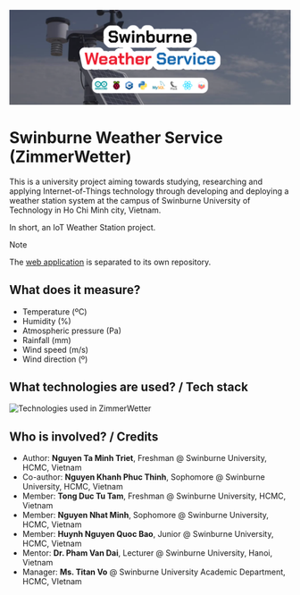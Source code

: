 ![Project Banner](.github/Swinburne%20Weather%20Service.png)

# Swinburne Weather Service (ZimmerWetter)

This is a university project aiming towards studying, researching and applying Internet-of-Things technology through developing and deploying a weather station system at the campus of Swinburne University of Technology in Ho Chi Minh city, Vietnam.

In short, an IoT Weather Station project.

> [!NOTE]
> The [web application](https://github.com/TuritoYuenan/zimmer-wetter-webapp) is separated to its own repository.

## What does it measure?

- Temperature (ºC)
- Humidity (%)
- Atmospheric pressure (Pa)
- Rainfall (mm)
- Wind speed (m/s)
- Wind direction (º)

## What technologies are used? / Tech stack

![Technologies used in ZimmerWetter](https://github-readme-tech-stack.vercel.app/api/cards?title=Technologies+used+in+ZimmerWetter&borderRadius=0&lineHeight=5&lineCount=1&width=800&hideTitle=true&line1=html5%2CHTML%2CE34F26%3Bcss3%2CCSS%2C1572b6%3Btypescript%2CTypeScript%2C3178c6%3Bcplusplus%2CC%2B%2B%2C00599c%3Bsvelte%2CSvelteKit%2Cff5800%3Bpostgresql%2CXata%2C9f00ff%3Barduino%2CArduino%2C006dff%3Bespressif%2CESP8266%2CE7352C%3B)

## Who is involved? / Credits

- Author: **Nguyen Ta Minh Triet**, Freshman @ Swinburne University, HCMC, Vietnam
- Co-author: **Nguyen Khanh Phuc Thinh**, Sophomore @ Swinburne University, HCMC, Vietnam
- Member: **Tong Duc Tu Tam**, Freshman @ Swinburne University, HCMC, Vietnam
- Member: **Nguyen Nhat Minh**, Sophomore @ Swinburne University, HCMC, Vietnam
- Member: **Huynh Nguyen Quoc Bao**, Junior @ Swinburne University, HCMC, Vietnam
- Mentor: **Dr. Pham Van Dai**, Lecturer @ Swinburne University, Hanoi, Vietnam
- Manager: **Ms. Titan Vo** @ Swinburne University Academic Department, HCMC, VIetnam

